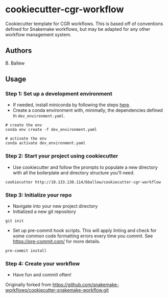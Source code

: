 # cookiecutter-cgr-workflow

Cookiecutter template for CGR workflows.  This is based off of conventions defined for Snakemake workflows, but may be adapted for any other workflow management system.

## Authors
B. Ballew

## Usage

### Step 1: Set up a development environment

- If needed, install miniconda by following the steps [here](https://docs.conda.io/en/latest/miniconda.html).
- Create a conda environment with, minimally, the dependencies defined in `dev_environment.yaml`.
```
# create the env
conda env create -f dev_environment.yaml

# activate the env
conda activate dev_environment.yaml
```

### Step 2: Start your project using cookiecutter
- Use cookiecutter and follow the prompts to populate a new directory with all the boilerplate and directory structure you'll need.
```
cookiecutter http://10.133.130.114/bballew/cookiecutter-cgr-workflow
```

### Step 3: Initialize your repo
- Navigate into your new project directory
- Initialized a new git repository
```
git init
```
- Set up pre-commit hook scripts.  This will apply linting and check for some common code formatting errors every time you commit.  See https://pre-commit.com/ for more details.  
```
pre-commit install
```

### Step 4: Create your workflow
- Have fun and commit often!



Originally forked from https://github.com/snakemake-workflows/cookiecutter-snakemake-workflow.git


